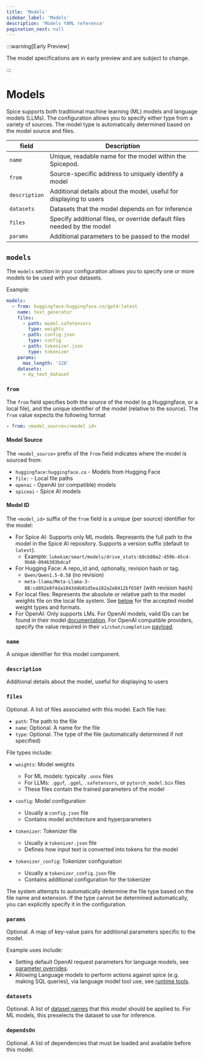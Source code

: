 ```yaml
---
title: 'Models'
sidebar_label: 'Models'
description: 'Models YAML reference'
pagination_next: null
---
```


:::warning[Early Preview]

The model specifications are in early preview and are subject to change.

:::

# Models

Spice supports both traditional machine learning (ML) models and language models (LLMs). The configuration allows you to specify either type from a variety of sources. The model type is automatically determined based on the model source and files.

| field         | Description                                                             |
| ------------- | ----------------------------------------------------------------------- |
| `name`        | Unique, readable name for the model within the Spicepod.                |
| `from`        | Source-specific address to uniquely identify a model                    |
| `description` | Additional details about the model, useful for displaying to users      |
| `datasets`    | Datasets that the model depends on for inference                        |
| `files`       | Specify additional files, or override default files needed by the model |
| `params`      | Additional parameters to be passed to the model                         |

## `models`

The `models` section in your configuration allows you to specify one or more models to be used with your datasets.

Example:

```yaml
models:
  - from: huggingface:huggingface.co/gpt4:latest
    name: text_generator
    files:
      - path: model.safetensors
        type: weights
      - path: config.json
        type: config
      - path: tokenizer.json
        type: tokenizer
    params:
      max_length: '128'
    datasets:
      - my_text_dataset
```

### `from`

The `from` field specifies both the source of the model (e.g Huggingface, or a local file), and the unique identifier of the model (relative to the source). The `from` value expects the following format

```yaml
- from: <model_source>/<model id>
```

#### Model Source

The `<model_source>` prefix of the `from` field indicates where the model is sourced from:

- `huggingface:huggingface.co` - Models from Hugging Face
- `file:` - Local file paths
- `openai` - OpenAI (or compatible) models
- `spiceai` - Spice AI models

#### Model ID

The `<model_id>` suffix of the `from` field is a unique (per source) identifier for the model:

- For Spice AI: Supports only ML models. Represents the full path to the model in the Spice AI repository. Supports a version suffix (default to `latest`).
  - Example: `lukekim/smart/models/drive_stats:60cb80a2-d59b-45c4-9b68-0946303bdcaf`
- For Hugging Face: A repo_id and, optionally, revision hash or tag.
  - `Qwen/Qwen1.5-0.5B` (no revision)
  - `meta-llama/Meta-Llama-3-8B:cd892e8f4da1043d4b01d5ea182a2e8412bf658f` (with revision hash)
- For local files: Represents the absolute or relative path to the model weights file on the local file system. See [below](#files) for the accepted model weight types and formats.
- For OpenAI: Only supports LMs. For OpenAI models, valid IDs can be found in their model [documentation](https://platform.openai.com/docs/models/continuous-model-upgrades). For OpenAI compatible providers, specify the value required in their `v1/chat/completion` [payload](https://platform.openai.com/docs/api-reference/chat/create#chat-create-model).

### `name`

A unique identifier for this model component.

### `description`

Additional details about the model, useful for displaying to users

### `files`

Optional. A list of files associated with this model. Each file has:

- `path`: The path to the file
- `name`: Optional. A name for the file
- `type`: Optional. The type of the file (automatically determined if not specified)

File types include:

- `weights`: Model weights

  - For ML models: typically `.onnx` files
  - For LLMs: `.gguf`, `.ggml`, `.safetensors`, or `pytorch_model.bin` files
  - These files contain the trained parameters of the model

- `config`: Model configuration

  - Usually a `config.json` file
  - Contains model architecture and hyperparameters

- `tokenizer`: Tokenizer file

  - Usually a `tokenizer.json` file
  - Defines how input text is converted into tokens for the model

- `tokenizer_config`: Tokenizer configuration
  - Usually a `tokenizer_config.json` file
  - Contains additional configuration for the tokenizer

The system attempts to automatically determine the file type based on the file name and extension. If the type cannot be determined automatically, you can explicitly specify it in the configuration.

### `params`

Optional. A map of key-value pairs for additional parameters specific to the model.

Example uses include:

- Setting default OpenAI request parameters for language models, see [parameter overrides](/features/large-language-models/parameter_overrides.md).
- Allowing Language models to perform actions against spice (e.g. making SQL queries), via language model tool use, see [runtime tools](/features/large-language-models/runtime_tools.md).

### `datasets`

Optional. A list of [dataset names](./datasets.md#name) that this model should be applied to. For ML models, this preselects the dataset to use for inference.

### `dependsOn`

Optional. A list of dependencies that must be loaded and available before this model.
